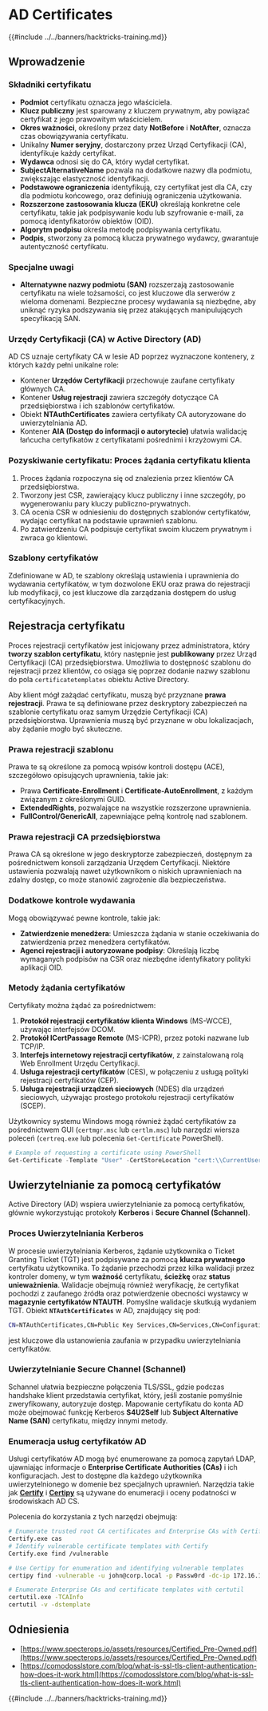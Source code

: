 # AD Certificates

{{#include ../../banners/hacktricks-training.md}}

## Wprowadzenie

### Składniki certyfikatu

- **Podmiot** certyfikatu oznacza jego właściciela.
- **Klucz publiczny** jest sparowany z kluczem prywatnym, aby powiązać certyfikat z jego prawowitym właścicielem.
- **Okres ważności**, określony przez daty **NotBefore** i **NotAfter**, oznacza czas obowiązywania certyfikatu.
- Unikalny **Numer seryjny**, dostarczony przez Urząd Certyfikacji (CA), identyfikuje każdy certyfikat.
- **Wydawca** odnosi się do CA, który wydał certyfikat.
- **SubjectAlternativeName** pozwala na dodatkowe nazwy dla podmiotu, zwiększając elastyczność identyfikacji.
- **Podstawowe ograniczenia** identyfikują, czy certyfikat jest dla CA, czy dla podmiotu końcowego, oraz definiują ograniczenia użytkowania.
- **Rozszerzone zastosowania klucza (EKU)** określają konkretne cele certyfikatu, takie jak podpisywanie kodu lub szyfrowanie e-maili, za pomocą identyfikatorów obiektów (OID).
- **Algorytm podpisu** określa metodę podpisywania certyfikatu.
- **Podpis**, stworzony za pomocą klucza prywatnego wydawcy, gwarantuje autentyczność certyfikatu.

### Specjalne uwagi

- **Alternatywne nazwy podmiotu (SAN)** rozszerzają zastosowanie certyfikatu na wiele tożsamości, co jest kluczowe dla serwerów z wieloma domenami. Bezpieczne procesy wydawania są niezbędne, aby uniknąć ryzyka podszywania się przez atakujących manipulujących specyfikacją SAN.

### Urzędy Certyfikacji (CA) w Active Directory (AD)

AD CS uznaje certyfikaty CA w lesie AD poprzez wyznaczone kontenery, z których każdy pełni unikalne role:

- Kontener **Urzędów Certyfikacji** przechowuje zaufane certyfikaty głównych CA.
- Kontener **Usług rejestracji** zawiera szczegóły dotyczące CA przedsiębiorstwa i ich szablonów certyfikatów.
- Obiekt **NTAuthCertificates** zawiera certyfikaty CA autoryzowane do uwierzytelniania AD.
- Kontener **AIA (Dostęp do informacji o autorytecie)** ułatwia walidację łańcucha certyfikatów z certyfikatami pośrednimi i krzyżowymi CA.

### Pozyskiwanie certyfikatu: Proces żądania certyfikatu klienta

1. Proces żądania rozpoczyna się od znalezienia przez klientów CA przedsiębiorstwa.
2. Tworzony jest CSR, zawierający klucz publiczny i inne szczegóły, po wygenerowaniu pary kluczy publiczno-prywatnych.
3. CA ocenia CSR w odniesieniu do dostępnych szablonów certyfikatów, wydając certyfikat na podstawie uprawnień szablonu.
4. Po zatwierdzeniu CA podpisuje certyfikat swoim kluczem prywatnym i zwraca go klientowi.

### Szablony certyfikatów

Zdefiniowane w AD, te szablony określają ustawienia i uprawnienia do wydawania certyfikatów, w tym dozwolone EKU oraz prawa do rejestracji lub modyfikacji, co jest kluczowe dla zarządzania dostępem do usług certyfikacyjnych.

## Rejestracja certyfikatu

Proces rejestracji certyfikatów jest inicjowany przez administratora, który **tworzy szablon certyfikatu**, który następnie jest **publikowany** przez Urząd Certyfikacji (CA) przedsiębiorstwa. Umożliwia to dostępność szablonu do rejestracji przez klientów, co osiąga się poprzez dodanie nazwy szablonu do pola `certificatetemplates` obiektu Active Directory.

Aby klient mógł zażądać certyfikatu, muszą być przyznane **prawa rejestracji**. Prawa te są definiowane przez deskryptory zabezpieczeń na szablonie certyfikatu oraz samym Urzędzie Certyfikacji (CA) przedsiębiorstwa. Uprawnienia muszą być przyznane w obu lokalizacjach, aby żądanie mogło być skuteczne.

### Prawa rejestracji szablonu

Prawa te są określone za pomocą wpisów kontroli dostępu (ACE), szczegółowo opisujących uprawnienia, takie jak:

- Prawa **Certificate-Enrollment** i **Certificate-AutoEnrollment**, z każdym związanym z określonymi GUID.
- **ExtendedRights**, pozwalające na wszystkie rozszerzone uprawnienia.
- **FullControl/GenericAll**, zapewniające pełną kontrolę nad szablonem.

### Prawa rejestracji CA przedsiębiorstwa

Prawa CA są określone w jego deskryptorze zabezpieczeń, dostępnym za pośrednictwem konsoli zarządzania Urzędem Certyfikacji. Niektóre ustawienia pozwalają nawet użytkownikom o niskich uprawnieniach na zdalny dostęp, co może stanowić zagrożenie dla bezpieczeństwa.

### Dodatkowe kontrole wydawania

Mogą obowiązywać pewne kontrole, takie jak:

- **Zatwierdzenie menedżera**: Umieszcza żądania w stanie oczekiwania do zatwierdzenia przez menedżera certyfikatów.
- **Agenci rejestracji i autoryzowane podpisy**: Określają liczbę wymaganych podpisów na CSR oraz niezbędne identyfikatory polityki aplikacji OID.

### Metody żądania certyfikatów

Certyfikaty można żądać za pośrednictwem:

1. **Protokół rejestracji certyfikatów klienta Windows** (MS-WCCE), używając interfejsów DCOM.
2. **Protokół ICertPassage Remote** (MS-ICPR), przez potoki nazwane lub TCP/IP.
3. **Interfejs internetowy rejestracji certyfikatów**, z zainstalowaną rolą Web Enrollment Urzędu Certyfikacji.
4. **Usługa rejestracji certyfikatów** (CES), w połączeniu z usługą polityki rejestracji certyfikatów (CEP).
5. **Usługa rejestracji urządzeń sieciowych** (NDES) dla urządzeń sieciowych, używając prostego protokołu rejestracji certyfikatów (SCEP).

Użytkownicy systemu Windows mogą również żądać certyfikatów za pośrednictwem GUI (`certmgr.msc` lub `certlm.msc`) lub narzędzi wiersza poleceń (`certreq.exe` lub polecenia `Get-Certificate` PowerShell).
```powershell
# Example of requesting a certificate using PowerShell
Get-Certificate -Template "User" -CertStoreLocation "cert:\\CurrentUser\\My"
```
## Uwierzytelnianie za pomocą certyfikatów

Active Directory (AD) wspiera uwierzytelnianie za pomocą certyfikatów, głównie wykorzystując protokoły **Kerberos** i **Secure Channel (Schannel)**.

### Proces Uwierzytelniania Kerberos

W procesie uwierzytelniania Kerberos, żądanie użytkownika o Ticket Granting Ticket (TGT) jest podpisywane za pomocą **klucza prywatnego** certyfikatu użytkownika. To żądanie przechodzi przez kilka walidacji przez kontroler domeny, w tym **ważność** certyfikatu, **ścieżkę** oraz **status unieważnienia**. Walidacje obejmują również weryfikację, że certyfikat pochodzi z zaufanego źródła oraz potwierdzenie obecności wystawcy w **magazynie certyfikatów NTAUTH**. Pomyślne walidacje skutkują wydaniem TGT. Obiekt **`NTAuthCertificates`** w AD, znajdujący się pod:
```bash
CN=NTAuthCertificates,CN=Public Key Services,CN=Services,CN=Configuration,DC=<domain>,DC=<com>
```
jest kluczowe dla ustanowienia zaufania w przypadku uwierzytelniania certyfikatów.

### Uwierzytelnianie Secure Channel (Schannel)

Schannel ułatwia bezpieczne połączenia TLS/SSL, gdzie podczas handshake klient przedstawia certyfikat, który, jeśli zostanie pomyślnie zweryfikowany, autoryzuje dostęp. Mapowanie certyfikatu do konta AD może obejmować funkcję Kerberos **S4U2Self** lub **Subject Alternative Name (SAN)** certyfikatu, między innymi metody.

### Enumeracja usług certyfikatów AD

Usługi certyfikatów AD mogą być enumerowane za pomocą zapytań LDAP, ujawniając informacje o **Enterprise Certificate Authorities (CAs)** i ich konfiguracjach. Jest to dostępne dla każdego użytkownika uwierzytelnionego w domenie bez specjalnych uprawnień. Narzędzia takie jak **[Certify](https://github.com/GhostPack/Certify)** i **[Certipy](https://github.com/ly4k/Certipy)** są używane do enumeracji i oceny podatności w środowiskach AD CS.

Polecenia do korzystania z tych narzędzi obejmują:
```bash
# Enumerate trusted root CA certificates and Enterprise CAs with Certify
Certify.exe cas
# Identify vulnerable certificate templates with Certify
Certify.exe find /vulnerable

# Use Certipy for enumeration and identifying vulnerable templates
certipy find -vulnerable -u john@corp.local -p Passw0rd -dc-ip 172.16.126.128

# Enumerate Enterprise CAs and certificate templates with certutil
certutil.exe -TCAInfo
certutil -v -dstemplate
```
## Odniesienia

- [https://www.specterops.io/assets/resources/Certified_Pre-Owned.pdf](https://www.specterops.io/assets/resources/Certified_Pre-Owned.pdf)
- [https://comodosslstore.com/blog/what-is-ssl-tls-client-authentication-how-does-it-work.html](https://comodosslstore.com/blog/what-is-ssl-tls-client-authentication-how-does-it-work.html)

{{#include ../../banners/hacktricks-training.md}}
